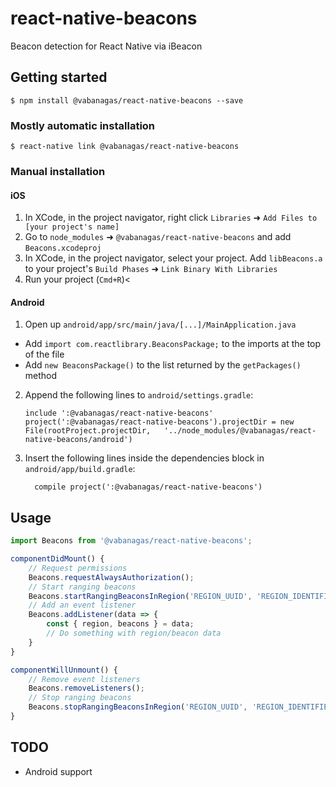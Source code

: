 # react-native-beacons

Beacon detection for React Native via iBeacon

## Getting started

`$ npm install @vabanagas/react-native-beacons --save`

### Mostly automatic installation

`$ react-native link @vabanagas/react-native-beacons`

### Manual installation


#### iOS

1. In XCode, in the project navigator, right click `Libraries` ➜ `Add Files to [your project's name]`
2. Go to `node_modules` ➜ `@vabanagas/react-native-beacons` and add `Beacons.xcodeproj`
3. In XCode, in the project navigator, select your project. Add `libBeacons.a` to your project's `Build Phases` ➜ `Link Binary With Libraries`
4. Run your project (`Cmd+R`)<

#### Android

1. Open up `android/app/src/main/java/[...]/MainApplication.java`
  - Add `import com.reactlibrary.BeaconsPackage;` to the imports at the top of the file
  - Add `new BeaconsPackage()` to the list returned by the `getPackages()` method
2. Append the following lines to `android/settings.gradle`:
  	```
  	include ':@vabanagas/react-native-beacons'
  	project(':@vabanagas/react-native-beacons').projectDir = new File(rootProject.projectDir, 	'../node_modules/@vabanagas/react-native-beacons/android')
  	```
3. Insert the following lines inside the dependencies block in `android/app/build.gradle`:
  	```
      compile project(':@vabanagas/react-native-beacons')
  	```


## Usage
```javascript
import Beacons from '@vabanagas/react-native-beacons';

componentDidMount() {
	// Request permissions
	Beacons.requestAlwaysAuthorization();
	// Start ranging beacons
	Beacons.startRangingBeaconsInRegion('REGION_UUID', 'REGION_IDENTIFIER')
	// Add an event listener
	Beacons.addListener(data => {
		const { region, beacons } = data;
		// Do something with region/beacon data
	}
}

componentWillUnmount() {
	// Remove event listeners
	Beacons.removeListeners();
	// Stop ranging beacons
	Beacons.stopRangingBeaconsInRegion('REGION_UUID', 'REGION_IDENTIFIER');
}
```

## TODO
- Android support